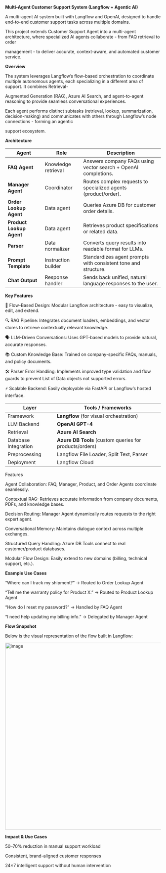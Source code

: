 __Multi-Agent Customer Support System (Langflow + Agentic AI)__

A multi-agent AI system built with Langflow and OpenAI, designed to handle end-to-end customer support tasks across multiple domains.

This project extends Customer Support Agent into a multi-agent architecture, where specialized AI agents collaborate -  from FAQ retrieval to order 

management - to deliver accurate, context-aware, and automated customer service.

__Overview__

The system leverages Langflow’s flow-based orchestration to coordinate multiple autonomous agents, each specializing in a different area of support. It combines Retrieval-

Augmented Generation (RAG), Azure AI Search, and agent-to-agent reasoning to provide seamless conversational experiences.

Each agent performs distinct subtasks (retrieval, lookup, summarization, decision-making) and communicates with others through Langflow’s node connections -  forming an agentic 

support ecosystem.

__Architecture__

| Agent                    | Role                | Description                                                    |
| ------------------------ | ------------------- | -------------------------------------------------------------- |
| **FAQ Agent**            | Knowledge retrieval | Answers company FAQs using vector search + OpenAI completions. |
| **Manager Agent**        | Coordinator         | Routes complex requests to specialized agents (product/order). |
| **Order Lookup Agent**   | Data agent          | Queries Azure DB for customer order details.                   |
| **Product Lookup Agent** | Data agent          | Retrieves product specifications or related data.              |
| **Parser**               | Data normalizer     | Converts query results into readable format for LLMs.          |
| **Prompt Template**      | Instruction builder | Standardizes agent prompts with consistent tone and structure. |
| **Chat Output**          | Response handler    | Sends back unified, natural language responses to the user.    |


__Key Features__

🧩 Flow-Based Design: Modular Langflow architecture - easy to visualize, edit, and extend.

🔍 RAG Pipeline: Integrates document loaders, embeddings, and vector stores to retrieve contextually relevant knowledge.

🗣️ LLM-Driven Conversations: Uses GPT-based models to provide natural, accurate responses.

📚 Custom Knowledge Base: Trained on company-specific FAQs, manuals, and policy documents.

🛠️ Parser Error Handling: Implements improved type validation and flow guards to prevent List of Data objects not supported errors.

⚡ Scalable Backend: Easily deployable via FastAPI or Langflow’s hosted interface.

| Layer                   | Tools / Frameworks                                      |
| ----------------------- | ------------------------------------------------------- |
|  Framework            | **Langflow** (for visual orchestration)                 |
|  LLM Backend          | **OpenAI GPT-4**                                        |
|  Retrieval            | **Azure AI Search**                                     |
|  Database Integration | **Azure DB Tools** (custom queries for products/orders) |
|  Preprocessing        | Langflow File Loader, Split Text, Parser                |
|  Deployment           | Langflow Cloud                                          |

Features

 Agent Collaboration: FAQ, Manager, Product, and Order Agents coordinate seamlessly.

 Contextual RAG: Retrieves accurate information from company documents, PDFs, and knowledge bases.

 Decision Routing: Manager Agent dynamically routes requests to the right expert agent.

 Conversational Memory: Maintains dialogue context across multiple exchanges.

 Structured Query Handling: Azure DB Tools connect to real customer/product databases.

 Modular Flow Design: Easily extend to new domains (billing, technical support, etc.).

 __Example Use Cases__

“Where can I track my shipment?” → Routed to Order Lookup Agent

“Tell me the warranty policy for Product X.” → Routed to Product Lookup Agent

“How do I reset my password?” → Handled by FAQ Agent

“I need help updating my billing info.” → Delegated by Manager Agent

__Flow Snapshot__

Below is the visual representation of the flow built in Langflow:

<img width="900" height="605" alt="image" src="https://github.com/user-attachments/assets/e823a6d2-796d-4858-b361-e38b015c2d1d" />

__Impact & Use Cases__

50–70% reduction in manual support workload

Consistent, brand-aligned customer responses

24×7 intelligent support without human intervention
